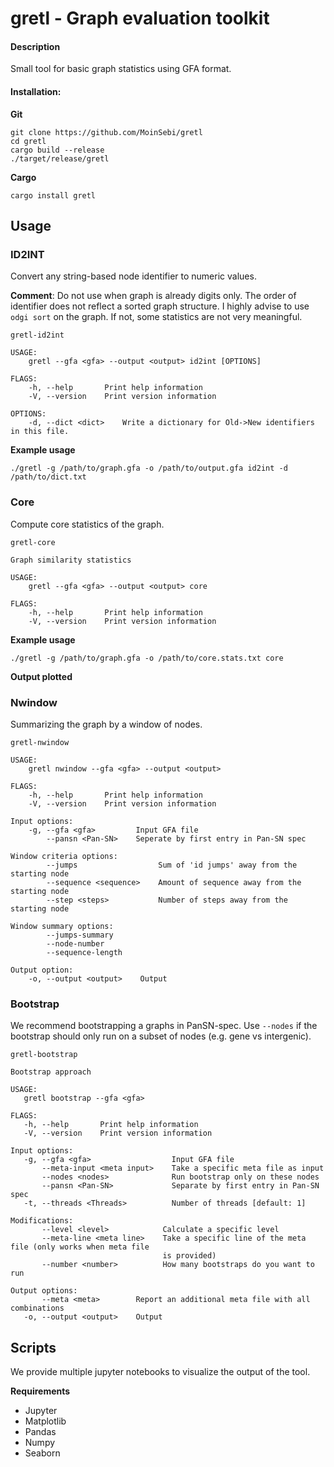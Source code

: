 # gretl - Graph evaluation toolkit
#### Description 
Small tool for basic graph statistics using GFA format.   
  


#### Installation: 

**Git**  
```
git clone https://github.com/MoinSebi/gretl  
cd gretl   
cargo build --release  
./target/release/gretl  
```

**Cargo** 
```
cargo install gretl
```

## Usage

### ID2INT
Convert any string-based node identifier to numeric values.

**Comment**: Do not use when graph is already digits only. The order of identifier does not reflect a sorted graph structure. I highly advise to use ```odgi sort``` on the graph. If not, some statistics are not very meaningful. 
```text
gretl-id2int 

USAGE:
    gretl --gfa <gfa> --output <output> id2int [OPTIONS]

FLAGS:
    -h, --help       Print help information
    -V, --version    Print version information

OPTIONS:
    -d, --dict <dict>    Write a dictionary for Old->New identifiers in this file.

```
**Example usage**
```text
./gretl -g /path/to/graph.gfa -o /path/to/output.gfa id2int -d /path/to/dict.txt
```




### Core
Compute core statistics of the graph. 

```text
gretl-core 

Graph similarity statistics

USAGE:
    gretl --gfa <gfa> --output <output> core

FLAGS:
    -h, --help       Print help information
    -V, --version    Print version information
```

**Example usage**
```text
./gretl -g /path/to/graph.gfa -o /path/to/core.stats.txt core
```
**Output plotted**


### Nwindow
Summarizing the graph by a window of nodes.


````
gretl-nwindow

USAGE:
    gretl nwindow --gfa <gfa> --output <output>

FLAGS:
    -h, --help       Print help information
    -V, --version    Print version information

Input options:
    -g, --gfa <gfa>         Input GFA file
        --pansn <Pan-SN>    Seperate by first entry in Pan-SN spec

Window criteria options:
        --jumps                  Sum of 'id jumps' away from the starting node
        --sequence <sequence>    Amount of sequence away from the starting node
        --step <steps>           Number of steps away from the starting node

Window summary options:
        --jumps-summary      
        --node-number        
        --sequence-length    

Output option:
    -o, --output <output>    Output

````

### Bootstrap 

We recommend bootstrapping a graphs in PanSN-spec. Use ```--nodes``` if the bootstrap should only run on a subset of nodes (e.g. gene vs intergenic).
 ```
 gretl-bootstrap 

Bootstrap approach

USAGE:
    gretl bootstrap --gfa <gfa>

FLAGS:
    -h, --help       Print help information
    -V, --version    Print version information

Input options:
    -g, --gfa <gfa>                  Input GFA file
        --meta-input <meta input>    Take a specific meta file as input
        --nodes <nodes>              Run bootstrap only on these nodes
        --pansn <Pan-SN>             Separate by first entry in Pan-SN spec
    -t, --threads <Threads>          Number of threads [default: 1]

Modifications:
        --level <level>            Calculate a specific level
        --meta-line <meta line>    Take a specific line of the meta file (only works when meta file
                                   is provided)
        --number <number>          How many bootstraps do you want to run

Output options:
        --meta <meta>        Report an additional meta file with all combinations
    -o, --output <output>    Output

```

## Scripts 
We provide multiple jupyter notebooks to visualize the output of the tool. 

**Requirements**
- Jupyter
- Matplotlib
- Pandas
- Numpy
- Seaborn

